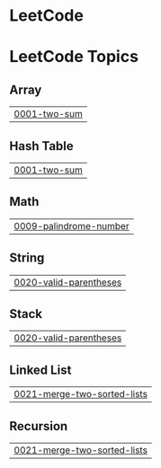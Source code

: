 # LeetCode
<!---LeetCode Topics Start-->
# LeetCode Topics
## Array
|  |
| ------- |
| [0001-two-sum](https://github.com/deekshith15kumar/LeetCode/tree/master/0001-two-sum) |
## Hash Table
|  |
| ------- |
| [0001-two-sum](https://github.com/deekshith15kumar/LeetCode/tree/master/0001-two-sum) |
## Math
|  |
| ------- |
| [0009-palindrome-number](https://github.com/deekshith15kumar/LeetCode/tree/master/0009-palindrome-number) |
## String
|  |
| ------- |
| [0020-valid-parentheses](https://github.com/deekshith15kumar/LeetCode/tree/master/0020-valid-parentheses) |
## Stack
|  |
| ------- |
| [0020-valid-parentheses](https://github.com/deekshith15kumar/LeetCode/tree/master/0020-valid-parentheses) |
## Linked List
|  |
| ------- |
| [0021-merge-two-sorted-lists](https://github.com/deekshith15kumar/LeetCode/tree/master/0021-merge-two-sorted-lists) |
## Recursion
|  |
| ------- |
| [0021-merge-two-sorted-lists](https://github.com/deekshith15kumar/LeetCode/tree/master/0021-merge-two-sorted-lists) |
<!---LeetCode Topics End-->